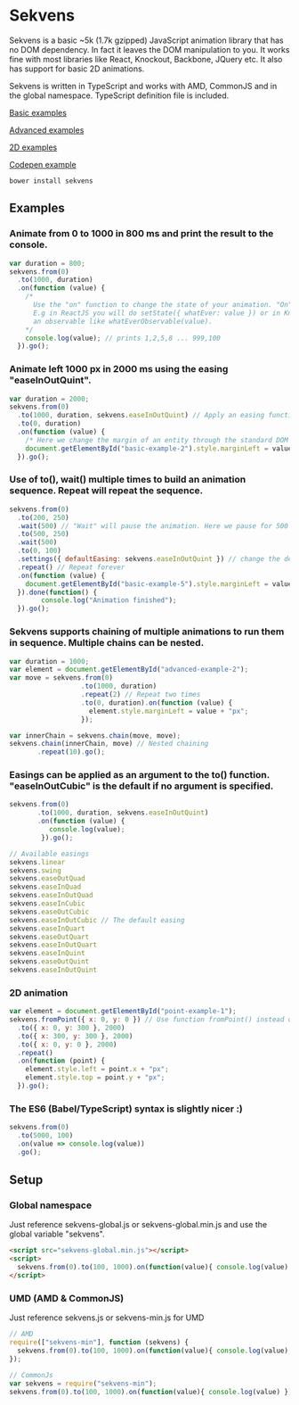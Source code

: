# Sekvens
Sekvens is a basic ~5k (1.7k gzipped) JavaScript animation library that has no DOM dependency. In fact it leaves the DOM manipulation to you. It works fine with most libraries like React, Knockout, Backbone, JQuery etc. It also has support for basic 2D animations.

Sekvens is written in TypeScript and works with AMD, CommonJS and in the global namespace. TypeScript definition file is included.

[Basic examples ](http://riax.se/sekvens/examples/basic.html)

[Advanced examples ](http://riax.se/sekvens/examples/advanced.html)

[2D examples ](http://riax.se/sekvens/examples/point.html)

[Codepen example ](http://codepen.io/anon/pen/KVVPEy)

``` console
bower install sekvens
```

## Examples

### Animate from 0 to 1000 in 800 ms and print the result to the console. 
```javascript
var duration = 800;
sekvens.from(0)
  .to(1000, duration)
  .on(function (value) {
    /* 
      Use the "on" function to change the state of your animation. "On" will execute on every frame.
      E.g in ReactJS you will do setState({ whatEver: value }) or in KnockoutJS change
      an observable like whatEverObservable(value).
    */
    console.log(value); // prints 1,2,5,8 ... 999,100  
  }).go();
```

### Animate left 1000 px in 2000 ms using the easing "easeInOutQuint".
```javascript
var duration = 2000;
sekvens.from(0)
  .to(1000, duration, sekvens.easeInOutQuint) // Apply an easing function
  .to(0, duration)
  .on(function (value) {
    /* Here we change the margin of an entity through the standard DOM API */
    document.getElementById("basic-example-2").style.marginLeft = value + "px";
  }).go();
```

### Use of to(), wait() multiple times to build an animation sequence. Repeat will repeat the sequence. 
```javascript
sekvens.from(0)
  .to(200, 250)
  .wait(500) // "Wait" will pause the animation. Here we pause for 500 ms
  .to(500, 250)
  .wait(500)
  .to(0, 100)
  .settings({ defaultEasing: sekvens.easeInOutQuint }) // change the default easing function.
  .repeat() // Repeat forever
  .on(function (value) {
    document.getElementById("basic-example-5").style.marginLeft = value + "px";
  }).done(function() {
		console.log("Animation finished");
  }).go();
```

### Sekvens supports chaining of multiple animations to run them in sequence. Multiple chains can be nested.
```javascript
var duration = 1000;
var element = document.getElementById("advanced-example-2");
var move = sekvens.from(0)
                  .to(1000, duration)
                  .repeat(2) // Repeat two times
                  .to(0, duration).on(function (value) {
                    element.style.marginLeft = value + "px";
                  });

var innerChain = sekvens.chain(move, move);
sekvens.chain(innerChain, move) // Nested chaining
       .repeat(10).go(); 
```
### Easings can be applied as an argument to the to() function. "easeInOutCubic" is the default if no argument is specified.
```javascript
sekvens.from(0)
       .to(1000, duration, sekvens.easeInOutQuint)
       .on(function (value) {
          console.log(value);
        }).go();

// Available easings
sekvens.linear
sekvens.swing
sekvens.easeOutQuad
sekvens.easeInQuad
sekvens.easeInOutQuad
sekvens.easeInCubic
sekvens.easeOutCubic
sekvens.easeInOutCubic // The default easing
sekvens.easeInQuart
sekvens.easeOutQuart
sekvens.easeInOutQuart
sekvens.easeInQuint
sekvens.easeOutQuint
sekvens.easeInOutQuint
```

### 2D animation
```javascript
var element = document.getElementById("point-example-1");
sekvens.fromPoint({ x: 0, y: 0 }) // Use function fromPoint() instead of from()
  .to({ x: 0, y: 300 }, 2000)
  .to({ x: 300, y: 300 }, 2000)
  .to({ x: 0, y: 0 }, 2000)
  .repeat()
  .on(function (point) {
    element.style.left = point.x + "px";
    element.style.top = point.y + "px";
  }).go();
```

### The ES6 (Babel/TypeScript) syntax is slightly nicer :)

```javascript
sekvens.from(0)
  .to(5000, 100)
  .on(value => console.log(value))
  .go();
```

## Setup 
### Global namespace
Just reference sekvens-global.js or sekvens-global.min.js and use the global variable "sekvens".
```html
<script src="sekvens-global.min.js"></script>
<script>
  sekvens.from(0).to(100, 1000).on(function(value){ console.log(value) }).go();
</script>
```
### UMD (AMD & CommonJS)
Just reference sekvens.js or sekvens-min.js for UMD
```javascript
// AMD
require(["sekvens-min"], function (sekvens) {
  sekvens.from(0).to(100, 1000).on(function(value){ console.log(value) }).go();
});

// CommonJs
var sekvens = require("sekvens-min");
sekvens.from(0).to(100, 1000).on(function(value){ console.log(value) }).go();
```